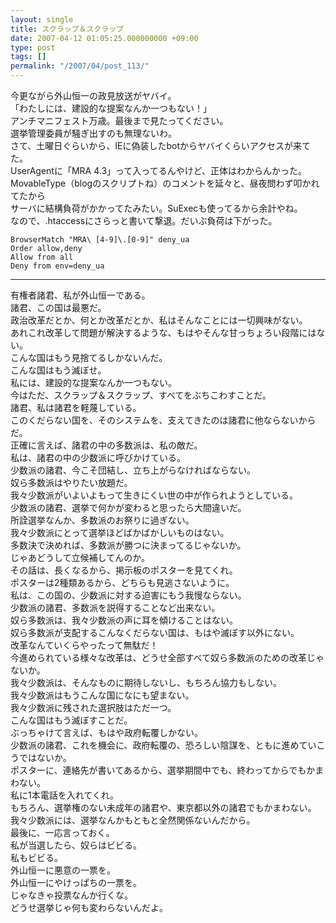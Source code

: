 ```yaml
---
layout: single
title: スクラップ＆スクラップ
date: 2007-04-12 01:05:25.000000000 +09:00
type: post
tags: []
permalink: "/2007/04/post_113/"
---
```

今更ながら外山恒一の政見放送がヤバイ。<br />
「わたしには、建設的な提案なんか一つもない！」<br />
アンチマニフェスト万歳。最後まで見たってください。<br />
選挙管理委員が騒ぎ出すのも無理ないわ。<br />
さて、土曜日ぐらいから、IEに偽装したbotからヤバイくらいアクセスが来てた。<br />
UserAgentに「MRA 4.3」って入ってるんやけど、正体はわからんかった。<br />
MovableType（blogのスクリプトね）のコメントを延々と、昼夜問わず叩かれてたから<br />
サーバに結構負荷がかかってたみたい。SuExecも使ってるから余計やね。<br />
なので、.htaccessにさらっと書いて撃退。だいぶ負荷は下がった。

```
BrowserMatch "MRA\ [4-9]\.[0-9]" deny_ua
Order allow,deny
Allow from all
Deny from env=deny_ua
```

---
有権者諸君、私が外山恒一である。<br />
諸君、この国は最悪だ。<br />
政治改革だとか、何とか改革だとか、私はそんなことには一切興味がない。<br />
あれこれ改革して問題が解決するような、もはやそんな甘っちょろい段階にはない。<br />
こんな国はもう見捨てるしかないんだ。<br />
こんな国はもう滅ぼせ。<br />
私には、建設的な提案なんか一つもない。<br />
今はただ、スクラップ＆スクラップ、すべてをぶちこわすことだ。<br />
諸君、私は諸君を軽蔑している。<br />
このくだらない国を、そのシステムを、支えてきたのは諸君に他ならないからだ。<br />
正確に言えば、諸君の中の多数派は、私の敵だ。<br />
私は、諸君の中の少数派に呼びかけている。<br />
少数派の諸君、今こそ団結し、立ち上がらなければならない。<br />
奴ら多数派はやりたい放題だ。<br />
我々少数派がいよいよもって生きにくい世の中が作られようとしている。<br />
少数派の諸君、選挙で何かが変わると思ったら大間違いだ。<br />
所詮選挙なんか、多数派のお祭りに過ぎない。<br />
我々少数派にとって選挙ほどばかばかしいものはない。<br />
多数決で決めれば、多数派が勝つに決まってるじゃないか。<br />
じゃあどうして立候補してんのか。<br />
その話は、長くなるから、掲示板のポスターを見てくれ。<br />
ポスターは2種類あるから、どちらも見逃さないように。<br />
私は、この国の、少数派に対する迫害にもう我慢ならない。<br />
少数派の諸君、多数派を説得することなど出来ない。<br />
奴ら多数派は、我々少数派の声に耳を傾けることはない。<br />
奴ら多数派が支配するこんなくだらない国は、もはや滅ぼす以外にない。<br />
改革なんていくらやったって無駄だ！<br />
今進められている様々な改革は、どうせ全部すべて奴ら多数派のための改革じゃないか。<br />
我々少数派は、そんなものに期待しないし、もちろん協力もしない。<br />
我々少数派はもうこんな国になにも望まない。<br />
我々少数派に残された選択肢はただ一つ。<br />
こんな国はもう滅ぼすことだ。<br />
ぶっちゃけて言えば、もはや政府転覆しかない。<br />
少数派の諸君、これを機会に、政府転覆の、恐ろしい陰謀を、ともに進めていこうではないか。<br />
ポスターに、連絡先が書いてあるから、選挙期間中でも、終わってからでもかまわない。<br />
私に1本電話を入れてくれ。<br />
もちろん、選挙権のない未成年の諸君や、東京都以外の諸君でもかまわない。<br />
我々少数派には、選挙なんかもともと全然関係ないんだから。<br />
最後に、一応言っておく。<br />
私が当選したら、奴らはビビる。<br />
私もビビる。<br />
外山恒一に悪意の一票を。<br />
外山恒一にやけっぱちの一票を。<br />
じゃなきゃ投票なんか行くな。<br />
どうせ選挙じゃ何も変わらないんだよ。
